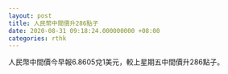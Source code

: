 ```yaml
---
layout: post
title: 人民幣中間價升286點子
date: 2020-08-31 09:18:24.000000000 +08:00
categories: rthk
---
```


人民幣中間價今早報6.8605兌1美元，較上星期五中間價升286點子。
